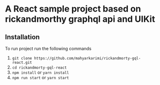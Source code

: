 # A React sample project based on rickandmorthy graphql api and UIKit

## Installation
To run project run the following commands 
1. `git clone https://github.com/mahyarkarimi/rickandmorty-gql-react.git`
2. `cd rickandmorty-gql-react`
3. `npm install` or `yarn install`
4. `npm run start` or `yarn start`